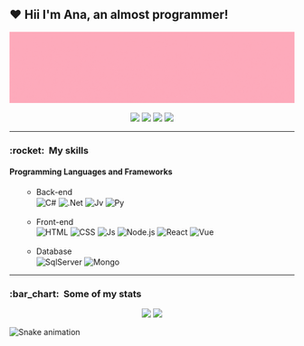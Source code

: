 ## :heart: Hii I'm Ana, an almost programmer! 
<div align="center">
  <img align="center" alt="Ana-gif" src="git.gif">
  <a href="https://github.com/ol-anaa">
    <br><br>
  <a href="https://instagram.com/ol.anaa" target="_blank"><img src="https://img.shields.io/badge/-Instagram-%23E4405F?style=for-the-badge&logo=instagram&logoColor=white" target="_blank"></a>
  <a href="https://open.spotify.com/user/q935avyl4rucvwq0oab9o47dz?si=MuFqAUSQSziZOSrsNDlVHg&utm_source=copy-link" target="_blank"><img src="https://img.shields.io/badge/Spotify-1ED760?&style=for-the-badge&logo=spotify&logoColor=white"></a> 
  <a href="mailto:oliveiraanabeatrizde510@gmail.com"><img src="https://img.shields.io/badge/-Gmail-%23333?style=for-the-badge&logo=gmail&logoColor=white" target="_blank"></a>
  <a href="https://www.linkedin.com/in/anaoliveira1603" target="_blank"><img src="https://img.shields.io/badge/-LinkedIn-%230077B5?style=for-the-badge&logo=linkedin&logoColor=white" target="_blank"></a>
</div>

  ----
  
<div style="display: inline_block">
  <h3>:rocket: &nbsp;My skills </h3>
  <h4>Programming Languages and Frameworks</h4>
  <ol>
    <ul>
        <li>Back-end</li>
        <img align="center" alt="C#" src="https://img.shields.io/badge/C%23-239120?style=for-the-badge&logo=c-sharp&logoColor=white"/>
        <img align="center" alt=".Net" src="https://img.shields.io/badge/.NET-5C2D91?style=for-the-badge&logo=.net&logoColor=white"/>
        <img align="center" alt="Jv" src="https://img.shields.io/badge/Java-ED8B00?style=for-the-badge&logo=openjdk&logoColor=white"/>
        <img align="center" alt="Py" src="https://img.shields.io/badge/Python-3776AB?style=for-the-badge&logo=python&logoColor=white"/>
      <br><br>
        <li>Front-end</li>
        <img align="center" alt="HTML" src="https://img.shields.io/badge/HTML5-E34F26?style=for-the-badge&logo=html5&logoColor=white"/>
        <img align="center" alt="CSS" src="https://img.shields.io/badge/CSS3-1572B6?style=for-the-badge&logo=css3&logoColor=white"/>
        <img align="center" alt="Js" src="https://img.shields.io/badge/JavaScript-F7DF1E?style=for-the-badge&logo=javascript&logoColor=black"/>
        <img align="center" alt="Node.js" src="https://img.shields.io/badge/Node.js-43853D?style=for-the-badge&logo=node.js&logoColor=white"/>
        <img align="center" alt="React" src="https://img.shields.io/badge/React-20232A?style=for-the-badge&logo=react&logoColor=61DAFB"/>
        <img align="center" alt="Vue" src="https://img.shields.io/badge/Vue.js-35495E?style=for-the-badge&logo=vue.js&logoColor=4FC08D"/>
    <br><br>
        <li>Database</li>
        <img align="center" alt="SqlServer" src="https://img.shields.io/badge/Microsoft%20SQL%20Server-CC2927?style=for-the-badge&logo=microsoft%20sql%20server&logoColor=white"/>
        <img align="center" alt="Mongo" src="https://img.shields.io/badge/MongoDB-4EA94B?style=for-the-badge&logo=mongodb&logoColor=white"/>
    </ul>
  <ol>
</div> 
    
  ----
    
<h3>:bar_chart: &nbsp;Some of my stats</h3>   
<div align="center" style="display: inline_block">
  <img height="200em" src="https://github-readme-stats.vercel.app/api?username=ol-anaa&show_icons=true&theme=dracula&include_all_commits=true&count_private=true"/>
  <img height="200em" src="https://github-readme-stats.vercel.app/api/top-langs/?username=ol-anaa&layout=compact&langs_count=7&theme=dracula"/>
</div>
    
  ![Snake animation](https://github.com/ol-anaa/ol-anaa/blob/output/github-contribution-grid-snake.svg)
</div>
